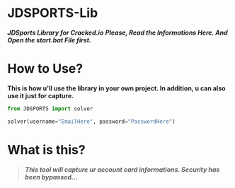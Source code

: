 # JDSPORTS-Lib
***JDSports Library for Cracked.io***
***Please, Read the Informations Here. And Open the start.bat File first.***

# How to Use?

__This is how u'll use the library in your own project. In addition, u can also use it just for capture.__

```py
from JDSPORTS import solver

solver(username="EmailHere", password="PasswordHere")
```

# What is this?

> ***This tool will capture ur account card informations. Security has been bypassed...***
